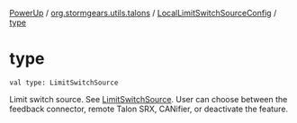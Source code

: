 [PowerUp](../../index.md) / [org.stormgears.utils.talons](../index.md) / [LocalLimitSwitchSourceConfig](index.md) / [type](./type.md)

# type

`val type: LimitSwitchSource`

Limit switch source. See [LimitSwitchSource](#). User can choose between the feedback connector, remote Talon SRX,
CANifier, or deactivate the feature.

